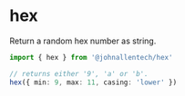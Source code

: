 # hex

Return a random hex number as string.

```ts
import { hex } from '@johnallentech/hex'

// returns either '9', 'a' or 'b'.
hex({ min: 9, max: 11, casing: 'lower' })
```

